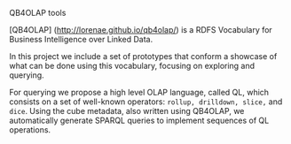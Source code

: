QB4OLAP tools

[QB4OLAP] (http://lorenae.github.io/qb4olap/) is a RDFS Vocabulary for Business Intelligence over Linked Data.

In this project we include a set of prototypes that conform a showcase of what can be done using this vocabulary, focusing on exploring and querying.

For querying we propose a high level OLAP language, called QL, which consists on a set of well-known operators: `rollup, drilldown, slice,` and `dice`. Using the cube metadata, also written using QB4OLAP, we automatically generate SPARQL queries to implement sequences of QL operations.
